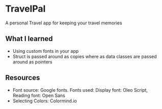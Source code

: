 # TravelPal
 A personal Travel app for keeping your travel memories
 
 ## What I learned
 
 * Using custom fonts in your app
 * Struct is passed around as copies where as data classes are passed around as pointers
 
 ## Resources
 * Font source: Google fonts. Fonts used: Display font: Oleo Script, Reading font: Open Sans
 * Selecting Colors: Colormind.io

